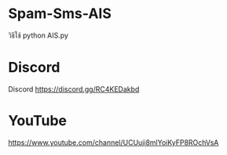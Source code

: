 # Spam-Sms-AIS

วิธีใช้ python AIS.py


# Discord
Discord https://discord.gg/RC4KEDakbd

# YouTube
https://www.youtube.com/channel/UCUuji8mlYoiKyFP8ROchVsA
